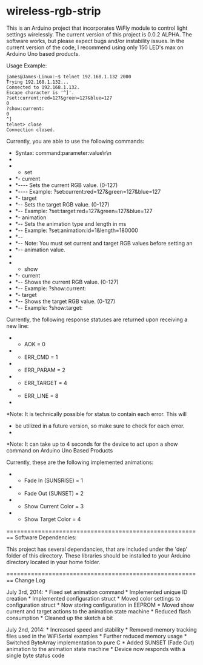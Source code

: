 wireless-rgb-strip
========================================================

This is an Arduino project that incorporates WiFly module to control light settings wirelessly. The current version of this project is 0.0.2 ALPHA. The software works, but please expect bugs and/or instability issues. In the current version of the code, I recommend using only 150 LED's max on Arduino Uno based products.

Usage Example:

	james@James-Linux:~$ telnet 192.168.1.132 2000
	Trying 192.168.1.132...
	Connected to 192.168.1.132.
	Escape character is '^]'.
	?set:current:red=127&green=127&blue=127
	0
	?show:current:
	0
	^]
	telnet> close
	Connection closed.

Currently, you are able to use the following commands:
*	Syntax: command:parameter:value\r\n
*
*	- set
*	*- current
*	*---- Sets the current RGB value. (0-127)
*	*---- Example: ?set:current:red=127&green=127&blue=127
*	*- target
*	*-- Sets the target RGB value. (0-127)
*	*-- Example: ?set:target:red=127&green=127&blue=127
*	*- animation
*	*-- Sets the animation type and length in ms
*	*-- Example: ?set:animation:id=1&length=180000
*	*--
*	*-- Note: You must set current and target RGB values before setting an
*	*--		animation value.
*
*	- show 
*	*- current
*	*-- Shows the current RGB value. (0-127)
*	*-- Example: ?show:current:
*	*- target
*	*-- Shows the target RGB value. (0-127)
*	*-- Example: ?show:target:

Currently, the following response statuses are returned upon receiving a new line:
*	- AOK = 0
*	- ERR_CMD = 1
*	- ERR_PARAM = 2
*	- ERR_TARGET = 4
*	- ERR_LINE = 8
*
*Note: It is technically possible for status to contain each error. This will
*   be utilized in a future version, so make sure to check for each error.
*
*Note: It can take up to 4 seconds for the device to act upon a show command on Arduino Uno Based Products

Currently, these are the following implemented animations:
*	- Fade In (SUNSRISE) = 1
*	- Fade Out (SUNSET) = 2
*	- Show Current Color = 3
*	- Show Target Color = 4

========================================================
Software Dependencies:

This project has several dependancies, that are included under the 'dep' folder of this directory. These libraries should be installed to your Arduino directory located in your home folder.

========================================================
Change Log

July 3rd, 2014:
	* Fixed set animation command
	* Implemented unique ID creation
	* Implemented configuration struct
	* Moved color settings to configuration struct
	* Now storing configuration in EEPROM
	* Moved show current and target actions to the animation state machine
	* Reduced flash consumption
	* Cleaned up the sketch a bit

July 2nd, 2014:
	* Increased speed and stability
	* Removed memory tracking files used in the WiFiSerial examples
	* Further reduced memory usage
	* Switched ByteArray implementation to pure C
	* Added SUNSET (Fade Out) animation to the animation state machine
	* Device now responds with a single byte status code
